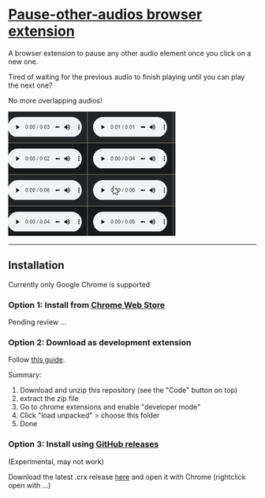 # [Pause-other-audios browser extension](https://github.com/FarisHijazi/pause-other-audios-browser-extension)

A browser extension to pause any other audio element once you click on a new one.

Tired of waiting for the previous audio to finish playing until you can play the next one?

No more overlapping audios!

![demo](images/pause-other-audios-demo.gif)

---

## Installation

Currently only Google Chrome is supported

### Option 1: Install from [Chrome Web Store](https://chrome.google.com/webstore/category/extensions)

Pending review ...

### Option 2: Download as development extension

Follow [this guide](https://webkul.com/blog/how-to-install-the-unpacked-extension-in-chrome/).

Summary:

1. Download and unzip this repository (see the "Code" button on top)
2. extract the zip file
3. Go to chrome extensions and enable "developer mode"
4. Click "load unpacked" > choose this folder
5. Done

### Option 3: Install using [GitHub releases](https://github.com/FarisHijazi/pause-other-audios-browser-extension/releases)

(Experimental, may not work)

Download the latest .crx release [here](https://github.com/FarisHijazi/pause-other-audios-browser-extension/releases/download/v1.0/pause-other-audios.crx) and open it with Chrome (rightclick open with ...)


